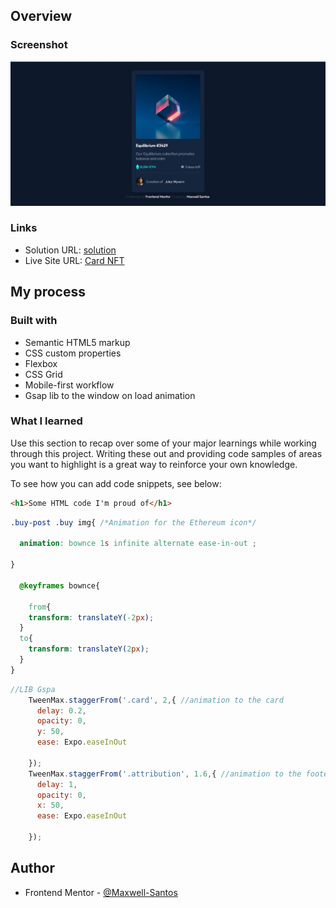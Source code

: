 ## Overview
### Screenshot

![Card NFT](./images/screenshot.jpg)
### Links

- Solution URL: [solution](https://www.frontendmentor.io/solutions/responsive-card-nft-S1Cs_UOE5)
- Live Site URL: [Card NFT](https://nft-seven-nu.vercel.app/)

## My process

### Built with

- Semantic HTML5 markup
- CSS custom properties
- Flexbox
- CSS Grid
- Mobile-first workflow
- Gsap lib to the window on load animation

### What I learned

Use this section to recap over some of your major learnings while working through this project. Writing these out and providing code samples of areas you want to highlight is a great way to reinforce your own knowledge.

To see how you can add code snippets, see below:

```html
<h1>Some HTML code I'm proud of</h1>
```
```css
.buy-post .buy img{ /*Animation for the Ethereum icon*/

  animation: bownce 1s infinite alternate ease-in-out ;

}

  @keyframes bownce{
    
    from{
    transform: translateY(-2px);
  }
  to{
    transform: translateY(2px);
  } 
}

```
```js
//LIB Gspa
    TweenMax.staggerFrom('.card', 2,{ //animation to the card
      delay: 0.2, 
      opacity: 0,
      y: 50,
      ease: Expo.easeInOut

    });
    TweenMax.staggerFrom('.attribution', 1.6,{ //animation to the footer
      delay: 1,
      opacity: 0,
      x: 50,
      ease: Expo.easeInOut

    });
```
## Author

- Frontend Mentor - [@Maxwell-Santos](https://www.frontendmentor.io/profile/Maxwell-Santos)
